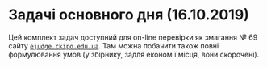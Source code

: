 # Задачі основного дня (16.10.2019)

Цей комплект задач доступний для on-line перевірки як змагання № 69 сайту [`ejudge.ckipo.edu.ua`](https://ejudge.ckipo.edu.ua). Там можна побачити також повні формулювання умов (у збірнику, задля економії місця, вони скорочені).
